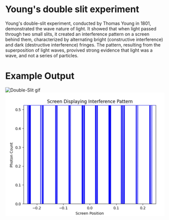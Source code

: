 # Young's double slit experiment

Young's double-slit experiment, conducted by Thomas Young in 1801, demonstrated the wave nature of light. It showed that when light passed through two small slits, it created an interference pattern on a screen behind them, characterized by alternating bright (constructive interference) and dark (destructive interference) fringes. The pattern, resulting from the superposition of light waves, provived strong evidence that light was a wave, and not a series of particles.


# Example Output

![Double-Slit gif](https://github.com/akid12345/Young_twoslit/blob/main/TwoSlit.gif)
![Display.gif](https://github.com/akid12345/Young_twoslit/blob/main/Display.png)
